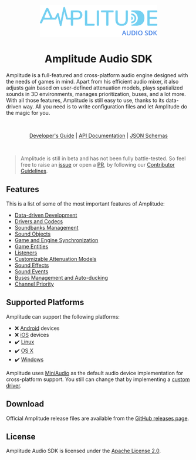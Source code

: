 <p align="center">
  <a href="https://sparkystudios.github.io/AmplitudeAudioSDK">
    <img src="./docs/static/images/logo_trimmed.png" width="320">
  </a>
</p>

<div align="center">
  
# Amplitude Audio SDK

</div>

Amplitude is a full-featured and cross-platform audio engine designed with the needs of games in mind. Apart from his efficient audio mixer, it also adjusts gain based on user-defined attenuation models, plays spatialized sounds in 3D environments, manages prioritization, buses, and a lot more. With all those features, Amplitude is still easy to use, thanks to its data-driven way. All you need is to write configuration files and let Amplitude do the magic for you.

<div align="center">
  <br/>

  [Developer's Guide](https://sparkystudios.github.io/AmplitudeAudioSDK/docs/guide/) | [API Documentation](https://sparkystudios.github.io/AmplitudeAudioSDK/docs/api/) | [JSON Schemas](https://sparkystudios.github.io/AmplitudeAudioSDK/docs/schema/)

  <br/>
</div>

> Amplitude is still in beta and has not been fully battle-tested. So feel free to raise an [issue](https://github.com/SparkyStudios/AmplitudeAudioSDK/issues/new/choose "Open a Github Issue") or open a [PR](https://github.com/SparkyStudios/AmplitudeAudioSDK/pulls), by following our [Contributor Guidelines](https://github.com/SparkyStudios/AmplitudeAudioSDK/blob/main/CODE_OF_CONDUCT.md).

## Features

This is a list of some of the most important features of Amplitude:
- [Data-driven Development](https://sparkystudios.github.io/AmplitudeAudioSDK/features#data-driven-development)
- [Drivers and Codecs](https://sparkystudios.github.io/AmplitudeAudioSDK/features#drivers-and-codecs)
- [Soundbanks Management](https://sparkystudios.github.io/AmplitudeAudioSDK/features#soundbanks-management)
- [Sound Objects](https://sparkystudios.github.io/AmplitudeAudioSDK/features#sound-objects)
- [Game and Engine Synchronization](https://sparkystudios.github.io/AmplitudeAudioSDK/features#game-and-engine-synchronization)
- [Game Entities](https://sparkystudios.github.io/AmplitudeAudioSDK/features#game-entities)
- [Listeners](https://sparkystudios.github.io/AmplitudeAudioSDK/features#listeners)
- [Customizable Attenuation Models](https://sparkystudios.github.io/AmplitudeAudioSDK/features#customizable-attenuation-models)
- [Sound Effects](https://sparkystudios.github.io/AmplitudeAudioSDK/features#sound-effects)
- [Sound Events](https://sparkystudios.github.io/AmplitudeAudioSDK/features#sound-events)
- [Buses Management and Auto-ducking](https://sparkystudios.github.io/AmplitudeAudioSDK/features#buses-management-and-auto-ducking)
- [Channel Priority](https://sparkystudios.github.io/AmplitudeAudioSDK/features#channel-priority)

## Supported Platforms

Amplitude can support the following platforms:
- ❌ [Android](https://www.android.com/) devices
- ❌ [iOS](https://www.apple.com/ios) devices
- ✔️ [Linux](https://www.kernel.org/)
- ✔️ [OS X](https://www.apple.com/osx/)
- ✔️ [Windows](https://www.microsoft.com/windows/)

Amplitude uses [MiniAudio](http://miniaud.io/) as the default audio device implementation for cross-platform support. You still can change that by implementing a [custom driver](docs/advanced/custom-driver).

## Download

Official Amplitude release files are available from the [GitHub releases page](https://github.com/SparkyStudios/AmplitudeAudioSDK/releases).

## License

Amplitude Audio SDK is licensed under the [Apache License 2.0](https://github.com/SparkyStudios/AmplitudeAudioSDK/blob/main/LICENSE).
